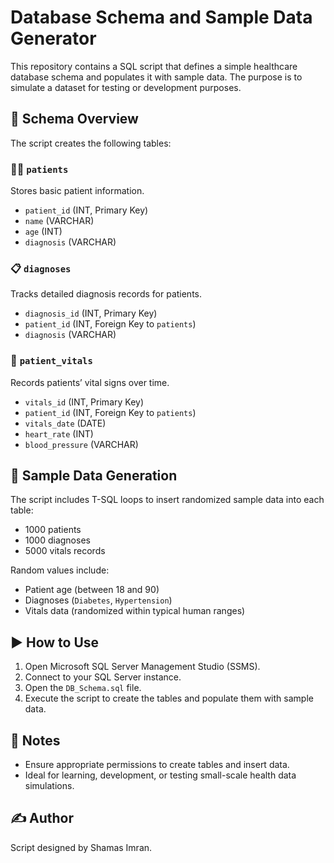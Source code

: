 # Database Schema and Sample Data Generator

This repository contains a SQL script that defines a simple healthcare database schema and populates it with sample data. The purpose is to simulate a dataset for testing or development purposes.

## 📁 Schema Overview

The script creates the following tables:

### 🧑‍⚕️ `patients`
Stores basic patient information.

- `patient_id` (INT, Primary Key)
- `name` (VARCHAR)
- `age` (INT)
- `diagnosis` (VARCHAR)

### 📋 `diagnoses`
Tracks detailed diagnosis records for patients.

- `diagnosis_id` (INT, Primary Key)
- `patient_id` (INT, Foreign Key to `patients`)
- `diagnosis` (VARCHAR)

### 💓 `patient_vitals`
Records patients’ vital signs over time.

- `vitals_id` (INT, Primary Key)
- `patient_id` (INT, Foreign Key to `patients`)
- `vitals_date` (DATE)
- `heart_rate` (INT)
- `blood_pressure` (VARCHAR)

## 🔄 Sample Data Generation

The script includes T-SQL loops to insert randomized sample data into each table:

- 1000 patients
- 1000 diagnoses
- 5000 vitals records

Random values include:
- Patient age (between 18 and 90)
- Diagnoses (`Diabetes`, `Hypertension`)
- Vitals data (randomized within typical human ranges)

## ▶️ How to Use

1. Open Microsoft SQL Server Management Studio (SSMS).
2. Connect to your SQL Server instance.
3. Open the `DB_Schema.sql` file.
4. Execute the script to create the tables and populate them with sample data.

## 📌 Notes

- Ensure appropriate permissions to create tables and insert data.
- Ideal for learning, development, or testing small-scale health data simulations.

## ✍️ Author

Script designed by Shamas Imran.

